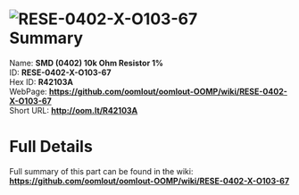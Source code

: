 
![RESE-0402-X-O103-67](https://github.com/oomlout/oomlout-OOMP/blob/master/parts/RESE-0402-X-O103-67/RESE-0402-X-O103-67_420.jpg)   
Summary
=================
  
Name: __SMD (0402) 10k Ohm Resistor 1%__    
ID: __RESE-0402-X-O103-67__   
Hex ID: __R42103A__   
WebPage: __https://github.com/oomlout/oomlout-OOMP/wiki/RESE-0402-X-O103-67__   
Short URL: __http://oom.lt/R42103A__   

Full Details
==========================
Full summary of this part can be found in the wiki:   
__https://github.com/oomlout/oomlout-OOMP/wiki/RESE-0402-X-O103-67__    

